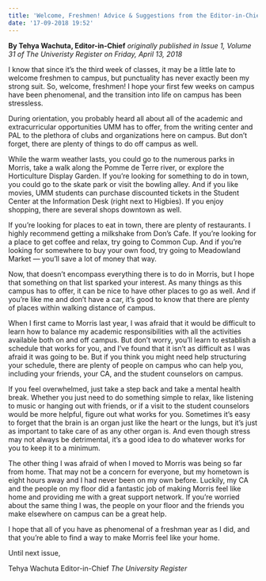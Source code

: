 ```yaml
---
title: 'Welcome, Freshmen! Advice & Suggestions from the Editor-in-Chief'
date: '17-09-2018 19:52'
---
```


**By Tehya Wachuta, Editor-in-Chief** _originally published in Issue 1, Volume 31 of The Univeristy Register on Friday, April 13, 2018_

I know that since it’s the third week of classes, it may be a little late to welcome freshmen to campus, but punctuality has never exactly been my strong suit. So, welcome, freshmen! I hope your first few weeks on campus have been phenomenal, and the transition into life on campus has been stressless. 

During orientation, you probably heard all about all of the academic and extracurricular opportunities UMM has to offer, from the writing center and PAL to the plethora of clubs and organizations here on campus. But don’t forget, there are plenty of things to do off campus as well.

While the warm weather lasts, you could go to the numerous parks in Morris, take a walk along the Pomme de Terre river, or explore the Horticulture Display Garden. If you’re looking for something to do in town, you could go to the skate park or visit the bowling alley. And if you like movies, UMM students can purchase discounted tickets in the Student Center at the Information Desk (right next to Higbies). If you enjoy shopping, there are several shops downtown as well.

If you’re looking for places to eat in town, there are plenty of restaurants. I highly recommend getting a milkshake from Don’s Cafe. If you’re looking for a place to get coffee and relax, try going to Common Cup. And if you’re looking for somewhere to buy your own food, try going to Meadowland Market — you’ll save a lot of money that way.

Now, that doesn’t encompass everything there is to do in Morris, but I hope that something on that list sparked your interest. As many things as this campus has to offer, it can be nice to have other places to go as well. And if you’re like me and don’t have a car, it’s good to know that there are plenty of places within walking distance of campus. 

When I first came to Morris last year, I was afraid that it would be difficult to learn how to balance my academic responsibilities with all the activities available both on and off campus. But don’t worry, you’ll learn to establish a schedule that works for you, and I’ve found that it isn’t as difficult as I was afraid it was going to be. But if you think you might need help structuring your schedule, there are plenty of people on campus who can help you, including your friends, your CA, and the student counselors on campus. 

If you feel overwhelmed, just take a step back and take a mental health break. Whether you just need to do something simple to relax, like listening to music or hanging out with friends, or if a visit to the student counselors would be more helpful, figure out what works for you. Sometimes it’s easy to forget that the brain is an organ just like the heart or the lungs, but it’s just as important to take care of as any other organ is. And even though stress may not always be detrimental, it’s a good idea to do whatever works for you to keep it to a minimum.

The other thing I was afraid of when I moved to Morris was being so far from home. That may not be a concern for everyone, but my hometown is eight hours away and I had never been on my own before. Luckily, my CA and the people on my floor did a fantastic job of making Morris feel like home and providing me with a great support network. If you’re worried about the same thing I was, the people on your floor and the friends you make elsewhere on campus can be a great help.

I hope that all of you have as phenomenal of a freshman year as I did, and that you’re able to find a way to make Morris feel like your home.

Until next issue,

Tehya Wachuta
Editor-in-Chief
_The University Register_
